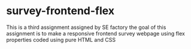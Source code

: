 # survey-frontend-flex
This is a third assignment assigned by SE factory
the goal of this assignment is to make a responsive frontend survey webpage using flex properties
coded using pure HTML and CSS
